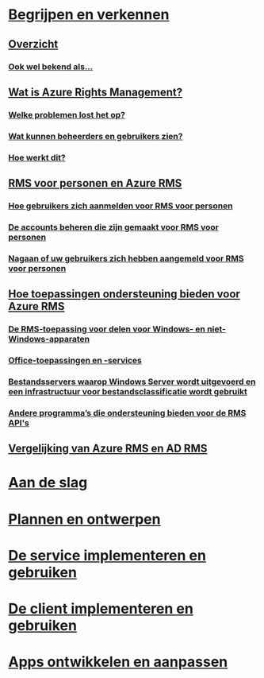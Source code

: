 # [Begrijpen en verkennen](azure-rights-management.md)
## [Overzicht](azure-rights-management.md)
### [Ook wel bekend als...](azure-rms-aka.md)
## [Wat is Azure Rights Management?](what-is-azure-rms.md)
### [Welke problemen lost het op?](azure-rms-problems-it-solves.md)
### [Wat kunnen beheerders en gebruikers zien?](what-admins-users-see.md)
### [Hoe werkt dit?](how-does-it-work.md)
## [RMS voor personen en Azure RMS](rms-for-individuals.md)
### [Hoe gebruikers zich aanmelden voor RMS voor personen](rms-for-individuals-user-sign-up.md)
### [De accounts beheren die zijn gemaakt voor RMS voor personen](rms-for-individuals-take-control.md)
### [Nagaan of uw gebruikers zich hebben aangemeld voor RMS voor personen](rms-for-individuals-identify-sign-up.md)
## [Hoe toepassingen ondersteuning bieden voor Azure RMS](applications-support.md)
### [De RMS-toepassing voor delen voor Windows- en niet-Windows-apparaten](sharing-app-support.md)
### [Office-toepassingen en -services](office-apps-services-support.md)
### [Bestandsservers waarop Windows Server wordt uitgevoerd en een infrastructuur voor bestandsclassificatie wordt gebruikt](file-server-support.md)
### [Andere programma’s die ondersteuning bieden voor de RMS API's](api-support.md)
## [Vergelijking van Azure RMS en AD RMS](compare-azure-rms-ad-rms.md)
# [Aan de slag](/rights-management/get-started/requirements-azure-rms)
# [Plannen en ontwerpen](/rights-management/plan-design/deployment-roadmap)
# [De service implementeren en gebruiken](/rights-management/deploy-use/activate-service)
# [De client implementeren en gebruiken](/rights-management/rms-client/use-client)
# [Apps ontwikkelen en aanpassen](/rights-management/develop/developers-guide)


<!--HONumber=Jun16_HO4-->


